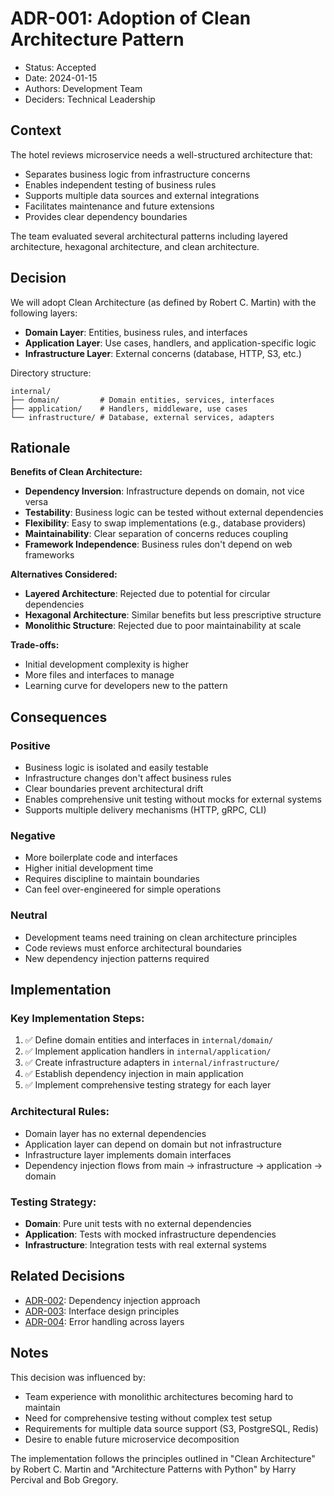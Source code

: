 # ADR-001: Adoption of Clean Architecture Pattern

* Status: Accepted
* Date: 2024-01-15
* Authors: Development Team
* Deciders: Technical Leadership

## Context

The hotel reviews microservice needs a well-structured architecture that:
- Separates business logic from infrastructure concerns
- Enables independent testing of business rules
- Supports multiple data sources and external integrations
- Facilitates maintenance and future extensions
- Provides clear dependency boundaries

The team evaluated several architectural patterns including layered architecture, hexagonal architecture, and clean architecture.

## Decision

We will adopt Clean Architecture (as defined by Robert C. Martin) with the following layers:
- **Domain Layer**: Entities, business rules, and interfaces
- **Application Layer**: Use cases, handlers, and application-specific logic  
- **Infrastructure Layer**: External concerns (database, HTTP, S3, etc.)

Directory structure:
```
internal/
├── domain/         # Domain entities, services, interfaces
├── application/    # Handlers, middleware, use cases
└── infrastructure/ # Database, external services, adapters
```

## Rationale

**Benefits of Clean Architecture:**
- **Dependency Inversion**: Infrastructure depends on domain, not vice versa
- **Testability**: Business logic can be tested without external dependencies
- **Flexibility**: Easy to swap implementations (e.g., database providers)
- **Maintainability**: Clear separation of concerns reduces coupling
- **Framework Independence**: Business rules don't depend on web frameworks

**Alternatives Considered:**
- **Layered Architecture**: Rejected due to potential for circular dependencies
- **Hexagonal Architecture**: Similar benefits but less prescriptive structure
- **Monolithic Structure**: Rejected due to poor maintainability at scale

**Trade-offs:**
- Initial development complexity is higher
- More files and interfaces to manage
- Learning curve for developers new to the pattern

## Consequences

### Positive
- Business logic is isolated and easily testable
- Infrastructure changes don't affect business rules
- Clear boundaries prevent architectural drift
- Enables comprehensive unit testing without mocks for external systems
- Supports multiple delivery mechanisms (HTTP, gRPC, CLI)

### Negative
- More boilerplate code and interfaces
- Higher initial development time
- Requires discipline to maintain boundaries
- Can feel over-engineered for simple operations

### Neutral
- Development teams need training on clean architecture principles
- Code reviews must enforce architectural boundaries
- New dependency injection patterns required

## Implementation

### Key Implementation Steps:
1. ✅ Define domain entities and interfaces in `internal/domain/`
2. ✅ Implement application handlers in `internal/application/`
3. ✅ Create infrastructure adapters in `internal/infrastructure/`
4. ✅ Establish dependency injection in main application
5. ✅ Implement comprehensive testing strategy for each layer

### Architectural Rules:
- Domain layer has no external dependencies
- Application layer can depend on domain but not infrastructure
- Infrastructure layer implements domain interfaces
- Dependency injection flows from main → infrastructure → application → domain

### Testing Strategy:
- **Domain**: Pure unit tests with no external dependencies
- **Application**: Tests with mocked infrastructure dependencies
- **Infrastructure**: Integration tests with real external systems

## Related Decisions

- [ADR-002](002-dependency-injection-strategy.md): Dependency injection approach
- [ADR-003](003-interface-segregation.md): Interface design principles
- [ADR-004](004-error-handling-strategy.md): Error handling across layers

## Notes

This decision was influenced by:
- Team experience with monolithic architectures becoming hard to maintain
- Need for comprehensive testing without complex test setup
- Requirements for multiple data source support (S3, PostgreSQL, Redis)
- Desire to enable future microservice decomposition

The implementation follows the principles outlined in "Clean Architecture" by Robert C. Martin and "Architecture Patterns with Python" by Harry Percival and Bob Gregory.
